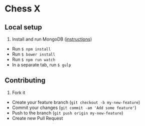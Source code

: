 # Chess X
## Local setup

1. Install and run MongoDB ([instructions](https://docs.mongodb.com/manual/tutorial/install-mongodb-on-os-x/))
- Run `$ npm install`
- Run `$ bower install`
- Run `$ npm run watch`
- In a separate tab, run `$ gulp`

## Contributing

1. Fork it
- Create your feature branch (`git checkout -b my-new-feature`)
- Commit your changes (`git commit -am 'Add some feature'`)
- Push to the branch (`git push origin my-new-feature`)
- Create new Pull Request
